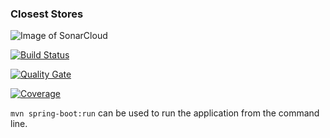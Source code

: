 ### Closest Stores

![Image of SonarCloud](https://sonarcloud.io/images/project_badges/sonarcloud-white.svg)

[![Build Status](https://travis-ci.org/kivancsahici/closest-stores.svg?branch=master)](https://travis-ci.org/kivancsahici/closest-stores)

[![Quality Gate](https://sonarcloud.io/api/project_badges/measure?project=closest-stores-key&metric=alert_status)](https://sonarcloud.io/dashboard/index/closest-stores-key)

[![Coverage](https://sonarcloud.io/api/project_badges/measure?key=closest-stores-key&metric=coverage&project=closest-stores-key)](https://sonarcloud.io/component_measures?id=closest-stores-key&metric=coverage)

`mvn spring-boot:run` can be used to run the application from the command line.
